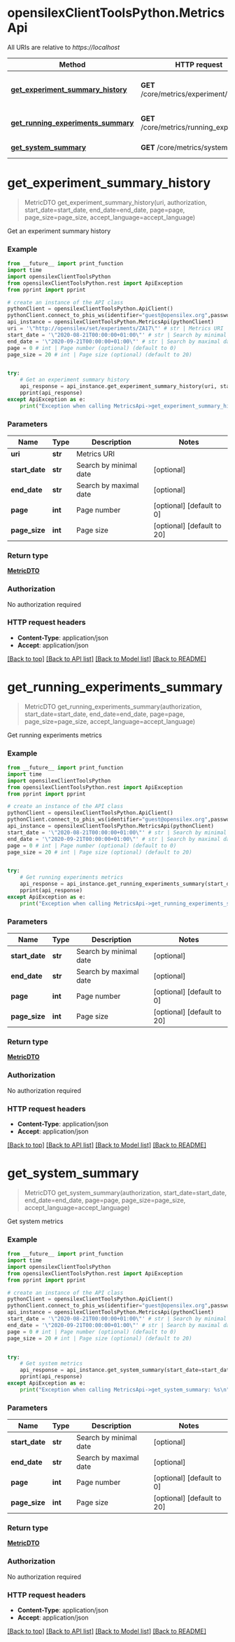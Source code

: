 # opensilexClientToolsPython.MetricsApi

All URIs are relative to *https://localhost*

Method | HTTP request | Description
------------- | ------------- | -------------
[**get_experiment_summary_history**](MetricsApi.md#get_experiment_summary_history) | **GET** /core/metrics/experiment/{uri} | Get an experiment summary history
[**get_running_experiments_summary**](MetricsApi.md#get_running_experiments_summary) | **GET** /core/metrics/running_experiments | Get running experiments metrics
[**get_system_summary**](MetricsApi.md#get_system_summary) | **GET** /core/metrics/system | Get system metrics


# **get_experiment_summary_history**
> MetricDTO get_experiment_summary_history(uri, authorization, start_date=start_date, end_date=end_date, page=page, page_size=page_size, accept_language=accept_language)

Get an experiment summary history



### Example
```python
from __future__ import print_function
import time
import opensilexClientToolsPython
from opensilexClientToolsPython.rest import ApiException
from pprint import pprint

# create an instance of the API class
pythonClient = opensilexClientToolsPython.ApiClient()
pythonClient.connect_to_phis_ws(identifier="guest@opensilex.org",password="guest",host="https://localhost")
api_instance = opensilexClientToolsPython.MetricsApi(pythonClient)
uri = '\"http://opensilex/set/experiments/ZA17\"' # str | Metrics URI
start_date = '\"2020-08-21T00:00:00+01:00\"' # str | Search by minimal date (optional)
end_date = '\"2020-09-21T00:00:00+01:00\"' # str | Search by maximal date (optional)
page = 0 # int | Page number (optional) (default to 0)
page_size = 20 # int | Page size (optional) (default to 20)


try:
    # Get an experiment summary history
    api_response = api_instance.get_experiment_summary_history(uri, start_date=start_date, end_date=end_date, page=page, page_size=page_size, )
    pprint(api_response)
except ApiException as e:
    print("Exception when calling MetricsApi->get_experiment_summary_history: %s\n" % e)
```

### Parameters

Name | Type | Description  | Notes
------------- | ------------- | ------------- | -------------
 **uri** | **str**| Metrics URI | 
 **start_date** | **str**| Search by minimal date | [optional] 
 **end_date** | **str**| Search by maximal date | [optional] 
 **page** | **int**| Page number | [optional] [default to 0]
 **page_size** | **int**| Page size | [optional] [default to 20]


### Return type

[**MetricDTO**](MetricDTO.md)

### Authorization

No authorization required

### HTTP request headers

 - **Content-Type**: application/json
 - **Accept**: application/json

[[Back to top]](#) [[Back to API list]](../README.md#documentation-for-api-endpoints) [[Back to Model list]](../README.md#documentation-for-models) [[Back to README]](../README.md)

# **get_running_experiments_summary**
> MetricDTO get_running_experiments_summary(authorization, start_date=start_date, end_date=end_date, page=page, page_size=page_size, accept_language=accept_language)

Get running experiments metrics



### Example
```python
from __future__ import print_function
import time
import opensilexClientToolsPython
from opensilexClientToolsPython.rest import ApiException
from pprint import pprint

# create an instance of the API class
pythonClient = opensilexClientToolsPython.ApiClient()
pythonClient.connect_to_phis_ws(identifier="guest@opensilex.org",password="guest",host="https://localhost")
api_instance = opensilexClientToolsPython.MetricsApi(pythonClient)
start_date = '\"2020-08-21T00:00:00+01:00\"' # str | Search by minimal date (optional)
end_date = '\"2020-09-21T00:00:00+01:00\"' # str | Search by maximal date (optional)
page = 0 # int | Page number (optional) (default to 0)
page_size = 20 # int | Page size (optional) (default to 20)


try:
    # Get running experiments metrics
    api_response = api_instance.get_running_experiments_summary(start_date=start_date, end_date=end_date, page=page, page_size=page_size, )
    pprint(api_response)
except ApiException as e:
    print("Exception when calling MetricsApi->get_running_experiments_summary: %s\n" % e)
```

### Parameters

Name | Type | Description  | Notes
------------- | ------------- | ------------- | -------------
 **start_date** | **str**| Search by minimal date | [optional] 
 **end_date** | **str**| Search by maximal date | [optional] 
 **page** | **int**| Page number | [optional] [default to 0]
 **page_size** | **int**| Page size | [optional] [default to 20]


### Return type

[**MetricDTO**](MetricDTO.md)

### Authorization

No authorization required

### HTTP request headers

 - **Content-Type**: application/json
 - **Accept**: application/json

[[Back to top]](#) [[Back to API list]](../README.md#documentation-for-api-endpoints) [[Back to Model list]](../README.md#documentation-for-models) [[Back to README]](../README.md)

# **get_system_summary**
> MetricDTO get_system_summary(authorization, start_date=start_date, end_date=end_date, page=page, page_size=page_size, accept_language=accept_language)

Get system metrics



### Example
```python
from __future__ import print_function
import time
import opensilexClientToolsPython
from opensilexClientToolsPython.rest import ApiException
from pprint import pprint

# create an instance of the API class
pythonClient = opensilexClientToolsPython.ApiClient()
pythonClient.connect_to_phis_ws(identifier="guest@opensilex.org",password="guest",host="https://localhost")
api_instance = opensilexClientToolsPython.MetricsApi(pythonClient)
start_date = '\"2020-08-21T00:00:00+01:00\"' # str | Search by minimal date (optional)
end_date = '\"2020-09-21T00:00:00+01:00\"' # str | Search by maximal date (optional)
page = 0 # int | Page number (optional) (default to 0)
page_size = 20 # int | Page size (optional) (default to 20)


try:
    # Get system metrics
    api_response = api_instance.get_system_summary(start_date=start_date, end_date=end_date, page=page, page_size=page_size, )
    pprint(api_response)
except ApiException as e:
    print("Exception when calling MetricsApi->get_system_summary: %s\n" % e)
```

### Parameters

Name | Type | Description  | Notes
------------- | ------------- | ------------- | -------------
 **start_date** | **str**| Search by minimal date | [optional] 
 **end_date** | **str**| Search by maximal date | [optional] 
 **page** | **int**| Page number | [optional] [default to 0]
 **page_size** | **int**| Page size | [optional] [default to 20]


### Return type

[**MetricDTO**](MetricDTO.md)

### Authorization

No authorization required

### HTTP request headers

 - **Content-Type**: application/json
 - **Accept**: application/json

[[Back to top]](#) [[Back to API list]](../README.md#documentation-for-api-endpoints) [[Back to Model list]](../README.md#documentation-for-models) [[Back to README]](../README.md)


